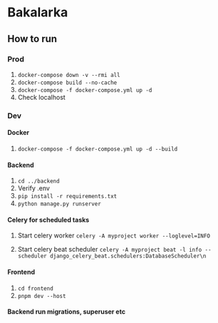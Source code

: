# Bakalarka

## How to run

### Prod
1. `docker-compose down -v --rmi all`
2. `docker-compose build --no-cache`
3. `docker-compose -f docker-compose.yml up -d`
4. Check localhost


### Dev

#### Docker
1. `docker-compose -f docker-compose.yml up -d --build`

#### Backend
1. `cd ../backend`
2. Verify .env
3. `pip install -r requirements.txt`
4. `python manage.py runserver`

#### Celery for scheduled tasks
1. Start celery worker
`celery -A myproject worker --loglevel=INFO`

2. Start celery beat scheduler
`celery -A myproject beat -l info --scheduler django_celery_beat.schedulers:DatabaseScheduler\n`

#### Frontend
1. `cd frontend`
2. `pnpm dev --host`


#### Backend run migrations, superuser etc
